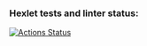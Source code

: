 ### Hexlet tests and linter status:
[![Actions Status](https://github.com/ya-makariy/java-project-lvl4/workflows/hexlet-check/badge.svg)](https://github.com/ya-makariy/java-project-lvl4/actions)